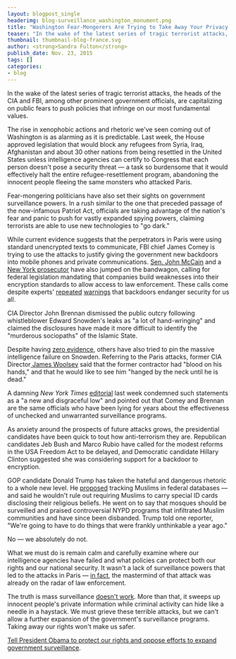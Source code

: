 ```yaml
---
layout: blogpost_single
headerimg: blog-surveillance_washington_monument.png
title: "Washington Fear-Mongerers Are Trying to Take Away Your Privacy Rights"
teaser: "In the wake of the latest series of tragic terrorist attacks, the heads of the CIA and FBI, among other prominent government officials, are capitalizing on public fears to push policies that infringe on our most fundamental values."
thumbnail: thumbnail-blog-france.svg
author: <strong>Sandra Fulton</strong>
publish_date: Nov. 23, 2015
tags: []
categories:
- blog
---
```

<p>In the wake of the latest series of tragic terrorist attacks, the heads of the CIA and FBI, among other prominent government officials, are capitalizing on public fears to push policies that infringe on our most fundamental values.</p><p>The rise in xenophobic actions and rhetoric we've seen coming out of Washington is as alarming as it is predictable. Last week, the House approved legislation that would block any refugees from Syria, Iraq, Afghanistan and about 30 other nations from being resettled in the United States unless intelligence agencies can certify to Congress that each person doesn't pose a security threat — a task so burdensome that it would effectively halt the entire refugee-resettlement program, abandoning the innocent people fleeing the same monsters who attacked Paris.</p><p>Fear-mongering politicians have also set their sights on government surveillance powers. In a rush similar to the one that preceded passage of the now-infamous Patriot Act, officials are taking advantage of the nation's fear and panic to push for vastly expanded spying powers, claiming terrorists are able to use new technologies to "go dark."</p><p>While current evidence suggests that the perpetrators in Paris were using standard unencrypted texts to communicate, FBI chief James Comey is trying to use the attacks to justify giving the government new backdoors into mobile phones and private communications. <a href="https://www.google.com/webhp?sourceid=chrome-instant&amp;ion=1&amp;espv=2&amp;ie=UTF-8#q=mccain%20on%20encryption">Sen. John McCain</a> and a <a href="http://www.reuters.com/article/2015/11/18/us-cybersecurity-usa-vance-idUSKCN0T733R20151118#cvCJsQBGXriBT4Di.97">New York prosecutor</a> have also jumped on the bandwagon, calling for federal legislation mandating that companies build weaknesses into their encryption standards to allow access to law enforcement. These calls come despite experts' <a href="http://phys.org/news/2015-07-experts-encryption-backdoors.html">repeated</a> <a href="https://www.newamerica.org/new-america/oti-policy-director-kevin-bankston-offers-ten-reasons-why-backdoor-mandates-are-a-bad-idea/">warnings</a> that backdoors endanger security for us all.</p><p>CIA Director John Brennan dismissed the public outcry following whistleblower Edward Snowden's leaks as "a lot of hand-wringing" and claimed the disclosures have made it more difficult to identify the "murderous sociopaths" of the Islamic State.</p><p>Despite having <a href="https://fpjintel.com/public-reports/measuring-the-impact-of-the-snowden-leaks-on-the-use-of-encryption-by-online-jihadists/">zero evidence</a>, others have also tried to pin the massive intelligence failure on Snowden. Referring to the Paris attacks, former CIA Director<a href="http://thehill.com/blogs/blog-briefing-room/260817-ex-cia-director-snowden-should-be-hanged-for-paris"> James Woolsey</a> said that the former contractor had "blood on his hands," and that he would like to see him "hanged by the neck until he is dead."</p><p>A damning <em>New York Times</em> <a href="http://www.nytimes.com/2015/11/18/opinion/mass-surveillance-isnt-the-answer-to-fighting-terrorism.html">editorial</a> last week condemned such statements as a "a new and disgraceful low" and pointed out that Comey and Brennan are the same officials who have been lying for years about the effectiveness of unchecked and unwarranted surveillance programs.</p><p>As anxiety around the prospects of future attacks grows, the presidential candidates have been quick to tout how anti-terrorism they are. Republican candidates Jeb Bush and Marco Rubio have called for the modest reforms in the USA Freedom Act to be delayed, and Democratic candidate Hillary Clinton suggested she was considering support for a backdoor to encryption.</p><p>GOP candidate Donald Trump has taken the hateful and dangerous rhetoric to a whole new level. He <a href="https://www.washingtonpost.com/politics/rabid-dogs-and-muslim-id-cards-anti-islam-rhetoric-grows-in-gop/2015/11/19/1cdf9f04-8ee5-11e5-baf4-bdf37355da0c_story.html">proposed</a> tracking Muslims in federal databases — and said he wouldn't rule out requiring Muslims to carry special ID cards disclosing their religious beliefs. He went on to say that mosques should be surveilled and praised controversial NYPD programs that infiltrated Muslim communities and have since been disbanded. Trump told one reporter, "We're going to have to do things that were frankly unthinkable a year ago."</p><p>No — we absolutely do not.</p><p>What we must do is remain calm and carefully examine where our intelligence agencies have failed and what policies can protect both our rights and our national security. It wasn't a lack of surveillance powers that led to the attacks in Paris — <a href="http://www.theguardian.com/world/2015/nov/16/abdelhamid-abaaoud-suspected-mastermind-of-paris-terror-attacks">in fact</a>, the mastermind of that attack was already on the radar of law enforcement.</p><p>The truth is mass surveillance <a href="http://www.washingtontimes.com/news/2015/may/21/fbi-admits-patriot-act-snooping-powers-didnt-crack/?page=all">doesn't work</a>. More than that, it sweeps up innocent people's private information while criminal activity can hide like a needle in a haystack. We must grieve these terrible attacks, but we can't allow a further expansion of the government's surveillance programs. Taking away our rights won't make us safer.</p><p><a href="http://act.freepress.net/sign/internet_surveillance_tragedy/?source=blog">Tell President Obama to protect our rights and oppose efforts to expand government surveillance</a>.</p>
